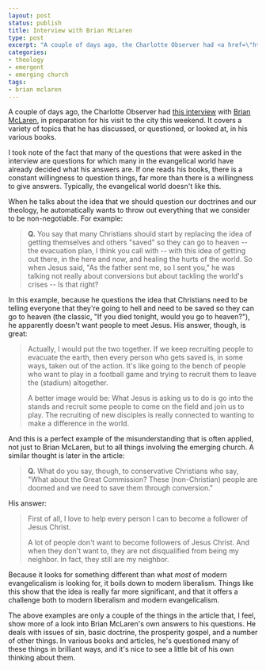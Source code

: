 ```yaml
---
layout: post
status: publish
title: Interview with Brian McLaren
type: post
excerpt: "A couple of days ago, the Charlotte Observer had <a href=\"http://www.charlotte.com/449/story/463053.html\">this interview</a> with <a href=\"http://brianmclaren.net/\">Brian McLaren</a>, in preparation for his visit to the city this weekend. It covers a variety of topics that he has discussed, or questioned, or looked at, in his various books."
categories:
- theology
- emergent
- emerging church
tags:
- brian mclaren
---
```

A couple of days ago, the Charlotte Observer had <a href="http://www.charlotte.com/449/story/463053.html">this interview</a> with <a href="http://brianmclaren.net/">Brian McLaren</a>, in preparation for his visit to the city this weekend. It covers a variety of topics that he has discussed, or questioned, or looked at, in his various books.

I took note of the fact that many of the questions that were asked in the interview are questions for which many in the evangelical world have already decided what his answers are. If one reads his books, there is a constant willingness to question things, far more than there is a willingness to give answers. Typically, the evangelical world doesn't like this.

When he talks about the idea that we should question our doctrines and our theology, he automatically wants to throw out everything that we consider to be non-negotiable. For example:
<blockquote><p><strong>Q.</strong> You say that many Christians should start by replacing the idea of getting themselves and others "saved" so they can go to heaven -- the evacuation plan, I think you call with -- with this idea of getting out there, in the here and now, and healing the hurts of the world. So when Jesus said, "As the father sent me, so I sent you," he was talking not really about conversions but about tackling the world's crises -- Is that right?</p></blockquote>
In this example, because he questions the idea that Christians need to be telling everyone that they're going to hell and need to be saved so they can go to heaven (the classic, "If you died tonight, would you go to heaven?"), he apparently doesn't want people to meet Jesus. His answer, though, is great:
<blockquote><p>Actually, I would put the two together. If we keep recruiting people to evacuate the earth, then every person who gets saved is, in some ways, taken out of the action. It's like going to the bench of people who want to play in a football game and trying to recruit them to leave the (stadium) altogether.</p>
<p>A better image would be: What Jesus is asking us to do is go into the stands and recruit some people to come on the field and join us to play. The recruiting of new disciples is really connected to wanting to make a difference in the world.</p></blockquote>
And this is a perfect example of the misunderstanding that is often applied, not just to Brian McLaren, but to all things involving the emerging church. A similar thought is later in the article:
<blockquote><p><strong>Q.</strong> What do you say, though, to conservative Christians who say, "What about the Great Commission? These (non-Christian) people are doomed and we need to save them through conversion."</p></blockquote>
His answer:
<blockquote><p>First of all, I love to help every person I can to become a follower of Jesus Christ.</p>
<p>A lot of people don't want to become followers of Jesus Christ. And when they don't want to, they are not disqualified from being my neighbor. In fact, they still are my neighbor.</p></blockquote>
Because it looks for something different than what <em>most</em> of modern evangelicalism is looking for, it boils down to modern liberalism. Things like this show that the idea is really far more significant, and that it offers a challenge both to modern liberalism and modern evangelicalism.

The above examples are only a couple of the things in the article that, I feel, show more of a look into Brian McLaren's own answers to his questions. He deals with issues of sin, basic doctrine, the prosperity gospel, and a number of other things. In various books and articles, he's questioned many of these things in brilliant ways, and it's nice to see a little bit of his own thinking about them.
